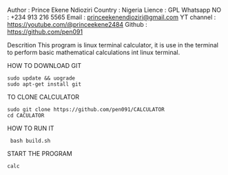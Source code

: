 Author      : Prince Ekene Ndioziri
Country     : Nigeria
Lience      : GPL
Whatsapp NO : +234 913 216 5565
Email       : princeekenendioziri@gmail.com
YT channel  : https://youtube.com/@princeekene2484
Github      : https://github.com/pen091

Descrition
        This program is linux terminal calculator, it is use in the terminal to
        perform basic mathematical calculations int linux terminal.


HOW TO DOWNLOAD GIT

    sudo update && uograde
    sudo apt-get install git


TO CLONE CALCULATOR

    sudo git clone https://github.com/pen091/CALCULATOR
    cd CACULATOR


HOW TO RUN IT

     bash build.sh

START THE PROGRAM

    calc
